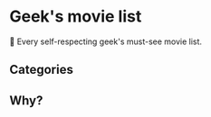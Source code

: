 # Geek's movie list

:vhs: Every self-respecting geek's must-see movie list.

## Categories

## Why?
